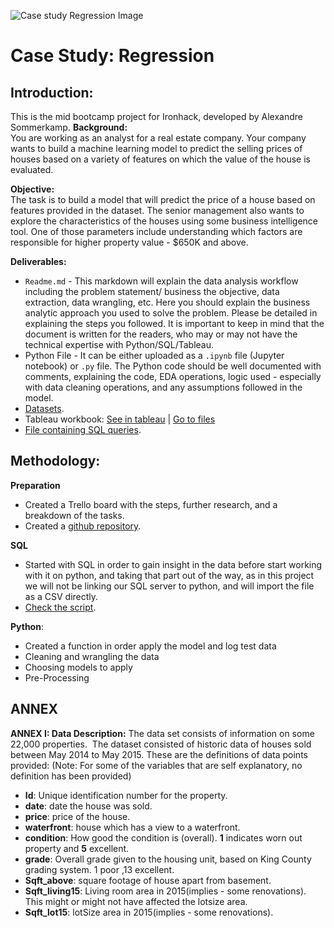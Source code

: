 ![Case study Regression Image](https://education-team-2020.s3-eu-west-1.amazonaws.com/data-analytics/project+banners/real-state-project.jpg)

# Case Study: Regression

## Introduction:
This is the mid bootcamp project for Ironhack, developed by Alexandre Sommerkamp. 
**Background:**  
You are working as an analyst for a real estate company. Your company wants to build a machine learning model to predict the selling prices of houses based on a variety of features on which the value of the house is evaluated.

**Objective:**  
The task is to build a model that will predict the price of a house based on features provided in the dataset. The senior management also wants to explore the characteristics of the houses using some business intelligence tool. One of those parameters include understanding which factors are responsible for higher property value - \$650K and above.

**Deliverables:**   

*  `Readme.md` - This markdown will explain the data analysis workflow including the problem statement/ business the objective, data extraction, data wrangling, etc. Here you should explain the business analytic approach you used to solve the problem. Please be detailed in explaining the steps you followed. It is important to keep in mind that the document is written for the readers, who may or may not have the technical expertise with Python/SQL/Tableau.
*  Python File - It can be either uploaded as a `.ipynb` file (Jupyter notebook) or `.py` file. The Python code should be well documented with comments, explaining the code, EDA operations, logic used - especially with data cleaning operations, and any assumptions followed in the model.
* [Datasets](https://github.com/Alex-Skp/Case-Study-Regression/tree/main/data).
*  Tableau workbook:
	[See in tableau]() | [Go to files](https://github.com/Alex-Skp/Case-Study-Regression/tree/main/tableau)
* [File containing SQL queries](https://github.com/Alex-Skp/Case-Study-Regression/tree/main/sql). 



## Methodology:
**Preparation**
* Created a Trello board with the steps, further research, and a breakdown of the tasks.
* Created a [github repository](https://github.com/Alex-Skp/Case-Study-Regression).

**SQL**
* Started with SQL in order to gain insight in the data before start working with it on python, and taking that part out of the way, as in this project we will not be linking our SQL server to python, and will import the file as a CSV directly.  
* [Check the script](https://github.com/Alex-Skp/Case-Study-Regression/blob/main/sql/sql-exercises.sql).

**Python**:
* Created a function in order apply the model and log test data
* Cleaning and wrangling the data
* Choosing models to apply
* Pre-Processing 







## ANNEX 

**ANNEX I: Data Description:** 
The data set consists of information on some 22,000 properties.  The dataset consisted of historic data of houses sold between May 2014 to May 2015.
These are the definitions of data points provided:
(Note: For some of the variables that are self explanatory, no definition has been provided)

- **Id**: Unique identification number for the property.
- **date**: date the house was sold.
- **price**: price of the house.
- **waterfront**: house which has a view to a waterfront.
- **condition**: How good the condition is (overall). **1** indicates worn out property and **5** excellent.
- **grade**: Overall grade given to the housing unit, based on King County grading system. 1 poor ,13 excellent.
- **Sqft_above**: square footage of house apart from basement.
- **Sqft_living15**: Living room area in 2015(implies - some renovations). This might or might not have affected the lotsize area.
- **Sqft_lot15**: lotSize area in 2015(implies - some renovations).

